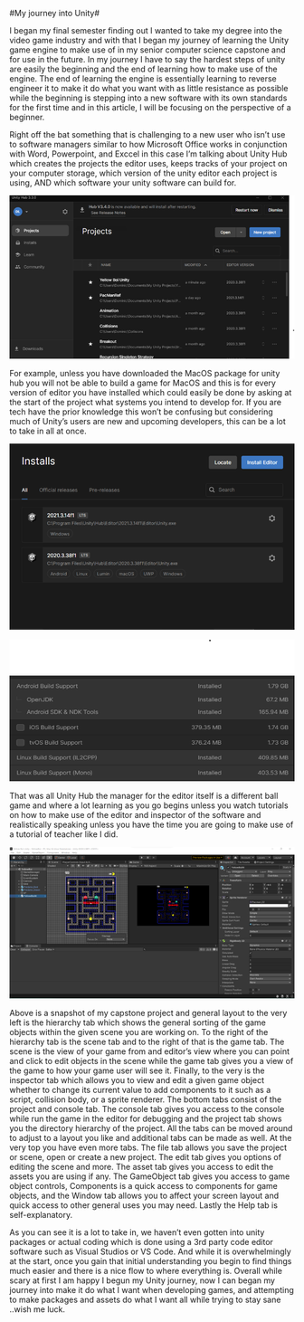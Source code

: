#My journey into Unity#

  I began my final semester finding out I wanted to take my degree into the video game industry and with that 
I began my journey of learning the Unity game engine to make use of in my senior computer science capstone and for use in the future. 
In my journey I have to say the hardest steps of unity are easily the beginning and the end of learning how to make use of the engine. 
The end of learning the engine is essentially learning to reverse engineer it to make it do what you want with as little resistance as possible 
while the beginning is stepping into a new software with its own standards for the first time and in this article, 
I will be focusing on the perspective of a beginner.

  Right off the bat something that is challenging to a new user who isn’t use to software managers similar to how Microsoft Office works
in conjunction with Word, Powerpoint, and Exccel in this case I’m talking about Unity Hub which creates the projects the editor uses, 
keeps tracks of your project on your computer storage,  which version of the unity editor each project is using, AND which software your unity software can build for. 

![pic0](https://github.com/UsabilityEngineering/ux-portfolio-DustyDomino1774/blob/master/assets/Picture0.png)

  For example, unless you have downloaded the MacOS package for unity hub you will not be able to build a game for MacOS 
and this is for every version of editor you have installed which could easily be done by asking at the start of the project 
what systems you intend to develop for. If you are tech have the prior knowledge this won’t be confusing but considering much of
Unity’s users are new and upcoming developers, this can be a lot to take in all at once.

![pic1](https://github.com/UsabilityEngineering/ux-portfolio-DustyDomino1774/blob/master/assets/Picture1.png)

![pic2](https://github.com/UsabilityEngineering/ux-portfolio-DustyDomino1774/blob/master/assets/Picture2.png)

  That was all Unity Hub the manager for the editor itself is a different ball game and where a lot learning as you go begins unless
you watch tutorials on how to make use of the editor and inspector of the software and realistically speaking unless you have the 
time you are going to make use of a tutorial of teacher like I did.

![pic3](https://github.com/UsabilityEngineering/ux-portfolio-DustyDomino1774/blob/master/assets/Picture3.png)

  Above is a snapshot of my capstone project and general layout to the very left is the hierarchy tab which shows the general sorting of the 
game objects within the given scene you are working on. To the right of the hierarchy tab is the scene tab and to the right of that is the game tab. 
The scene is the view of your game from and editor’s view where you can point and click to edit objects in the scene while the game tab gives you a 
view of the game to how your game user will see it. Finally, to the very is the inspector tab which allows you to view and edit a given game object 
whether to change its current value to add components to it such as a script, collision body, or a sprite renderer. The bottom tabs consist of the project 
and console tab. The console tab gives you access to the console while run the game in the editor for debugging and the project tab shows you the directory hierarchy
of the project. All the tabs can be moved around to adjust to a layout you like and additional tabs can be made as well. At the very top you have even more tabs.
The file tab allows you save the project or scene, open or create a new project. The edit tab gives you options of editing the scene and more.
The asset tab gives you access to edit the assets you are using if any. The GameObject tab gives you access to game object controls,
Components is a quick access to components for game objects, and the Window tab allows you to affect your screen layout and quick access
to other general uses you may need. Lastly the Help tab is self-explanatory.

  As you can see it is a lot to take in, we haven’t even gotten into unity packages or actual coding which is done using a 
3rd party code editor software such as Visual Studios or VS Code. And while it is overwhelmingly at the start, once you gain that initial understanding
you begin to find things much easier and there is a nice flow to where everything is. Overall while scary at first I am happy I begun my Unity journey,
now I can began my journey into make it do what I want when developing games, and attempting to make packages and assets do what I want all while trying to stay sane
..wish me luck.
